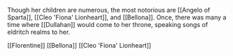 Though her children are numerous, the most notorious are [[Angelo of Sparta]], [[Cleo 'Fiona' Lionheart]], and [[Bellona]].
Once, there was many a time where [[Dullahan]] would come to her throne, speaking songs of eldritch realms to her.

[[Florentine]]
[[Bellona]]
[[Cleo 'Fiona' Lionheart]]